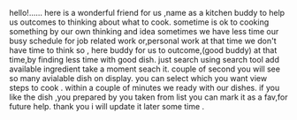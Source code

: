 hello!......
here is a wonderful friend for us ,name as a kitchen buddy to help us outcomes to thinking about what to cook.
sometime is ok to cooking something by our own thinking and idea 
sometimes we have less time our busy schedule for job related work or,personal work at that time we don't have time to think 
so , here buddy for us to outcome,(good buddy) at that time,by finding less time with good dish.
just search using search tool add available ingredient take a moment seach it. 
couple of second you will see so many avialable dish on display.
you can select which you want view steps to cook .
within a couple of minutes we ready with our dishes.
if you like the dish ,you prepared by you taken from list you can mark it as a fav,for future help.
thank you 
i will update it later some time .
